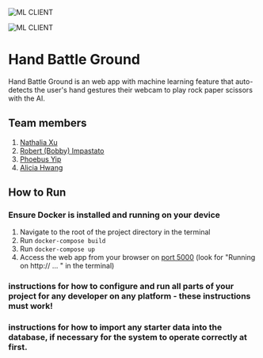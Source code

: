 ![ML CLIENT](https://github.com/software-students-fall2023/4-containerized-app-exercise-plant4/actions/workflows/build-and-test-ml.yml/badge.svg)

![ML CLIENT](https://github.com/software-students-fall2023/4-containerized-app-exercise-plant4/actions/workflows/build-and-test-webapp.yml/badge.svg)

# Hand Battle Ground
Hand Battle Ground is an web app with machine learning feature that auto-detects the user's hand gestures their webcam to play rock paper scissors with the AI.

## Team members
1. [Nathalia Xu](https://github.com/slurp-slurp)
2. [Robert (Bobby) Impastato](https://github.com/bobbyimpastato)
3. [Phoebus Yip](https://github.com/phoebusyip)
4. [Alicia Hwang](https://github.com/a-j-hwang)

## How to Run

### Ensure Docker is installed and running on your device
1. Navigate to the root of the project directory in the terminal
2. Run `docker-compose build`
3. Run `docker-compose up`
4. Access the web app from your browser on [port 5000](http://127.0.0.1:5000) (look for "Running on http:// ... " in the terminal)

###  instructions for how to configure and run all parts of your project for any developer on any platform - these instructions must work!
### instructions for how to import any starter data into the database, if necessary for the system to operate correctly at first.
